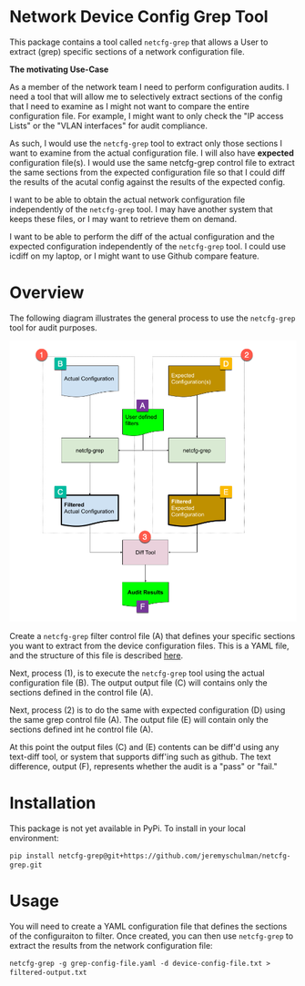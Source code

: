 # Network Device Config Grep Tool

This package contains a tool called `netcfg-grep` that allows a User to extract (grep)
specific sections of a network configuration file.

**The motivating Use-Case**

As a member of the network team I need to perform configuration audits.  I need
a tool that will allow me to selectively extract sections of the config that I need
to examine as I might not want to compare the entire configuration file.  For example,
I might want to only check the "IP access Lists" or the "VLAN interfaces" for audit
compliance.

As such, I would use the `netcfg-grep` tool to extract only those sections I
want to examine from the actual configuration file.  I will also have
**expected** configuration file(s).  I would use the same netcfg-grep control
file to extract the same sections from the expected configuration file so
that I could diff the results of the acutal config against the results of
the expected config.

I want to be able to obtain the actual network configuration file independently
of the `netcfg-grep` tool.  I may have another system that keeps these files,
or I may want to retrieve them on demand.

I want to be able to perform the diff of the actual configuration and the
expected configuration independently of the `netcfg-grep` tool. I could use
icdiff on my laptop, or I might want to use Github compare feature.

# Overview

The following diagram illustrates the general process to use the `netcfg-grep` tool
for audit purposes.

![overveiw](docs/netcfg-grep-doc.png)

Create a `netcfg-grep` filter control file (A) that defines your specific
sections you want to extract from the device configuration files.  This is a YAML file, and the
structure of this file is described [here](docs/config.md).

Next, process (1), is to execute the `netcfg-grep` tool using the actual
configuration file (B). The output output file (C) will contains only the
sections defined in the control file (A).

Next, process (2) is to do the same with expected configuration (D) using the same
grep control file (A).  The output file (E) will contain only the sections defined
int he control file (A).

At this point the output files (C) and (E) contents can be diff'd using any text-diff tool, or
system that supports diff'ing such as github.  The text difference, output (F), represents
whether the audit is a "pass" or "fail."

# Installation

This package is not yet available in PyPi.  To install in your local environment:

```shell
pip install netcfg-grep@git+https://github.com/jeremyschulman/netcfg-grep.git
```

# Usage

You will need to create a YAML configuration file that defines the sections of
the configuraiton to filter.  Once created, you can then use `netcfg-grep` to
extract the results from the network configuration file:

```shell
netcfg-grep -g grep-config-file.yaml -d device-config-file.txt > filtered-output.txt
```


